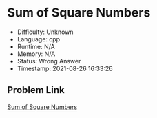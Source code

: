 # Sum of Square Numbers

- Difficulty: Unknown
- Language: cpp
- Runtime: N/A
- Memory: N/A
- Status: Wrong Answer
- Timestamp: 2021-08-26 16:33:26

## Problem Link
[Sum of Square Numbers](https://leetcode.com/problems/sum-of-square-numbers)

